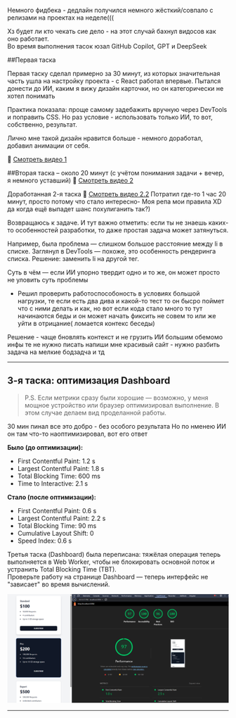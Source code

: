 Немного фидбека - дедлайн получился немного жёсткий/совпало с релизами на проектах на неделе((( <br>

Хз будет ли кто чекать сие дело - на этот случай бахнул видосов как оно работает. <br>
Во время выполнения тасок юзал GitHub Copilot, GPT и DeepSeek <br>

##Первая таска

Первая таску сделал примерно за 30 минут, из которых значительная часть ушла на настройку проекта - с React работал впервые. Пытался донести до ИИ, каким я вижу дизайн карточки, но он категорически не хотел понимать <br>


Практика показала: проще самому задебажить вручную через DevTools и поправить CSS. Но раз условие - использовать только ИИ, то вот, собственно, результат.

Лично мне такой дизайн нравится больше - немного доработал, добавил анимации от себя.

🎥 [Смотреть видео 1](video/1.mp4)

##Вторая таска – около 20 минут (с учётом понимания задачи + вечер, я немного уставший)
🎥 [Смотреть видео 2](video/2.mp4)

Доработанная 2-я таска
🎥 [Смотреть видео 2.2](video/2.2.mp4)
Потратил где-то 1 час 20 минут, просто потому что стало интересно- Моя репа мои правила XD да когда ещё выпадет шанс похулиганить так?)

Возвращаюсь к задаче.
И тут важно отметить: если ты не знаешь каких-то особенностей разработки, то даже простая задача может затянуться.

Например, была проблема — слишком большое расстояние между li в списке.
Заглянул в DevTools — похоже, это особенность рендеринга списка.
Решение: заменить li на другой тег.

Суть в чём — если ИИ упорно твердит одно и то же, он может просто не уловить суть проблемы

+ Решил проверить работоспособоность в условиях большой нагрузки, те если есть два дива и какой-то тест то он бысро поймет что с ними делать и как, но вот если кода стало много то тут начинаются беды и он может начать фиксить не совем то или же уйти в отрицание( ломается контекс беседы)

Решение - чаще бновлять контекст и не грузить ИИ большим обемомо инфы
те не нужно писать напиши мне красивый сайт - нужно разбить задача на мелкие бодзадча и тд

---

## 3-я таска: оптимизация Dashboard
> P.S. Если метрики сразу были хорошие — возможно, у меня мощное устройство или браузер оптимизировал выполнение. В этом случае делаем вид проделанной работы.

30 мин пинал все это добро - без особого результата
Но по нменею ИИ он там что-то наоптимизировал, вот его ответ

**Было (до оптимизации):**
- First Contentful Paint: 1.2 s
- Largest Contentful Paint: 1.8 s
- Total Blocking Time: 600 ms
- Time to Interactive: 2.1 s

**Стало (после оптимизации):**
- First Contentful Paint: 0.6 s
- Largest Contentful Paint: 2.2 s
- Total Blocking Time: 90 ms
- Cumulative Layout Shift: 0
- Speed Index: 0.6 s



Третья таска (Dashboard) была переписана: тяжёлая операция теперь выполняется в Web Worker, чтобы не блокировать основной поток и устранить Total Blocking Time (TBT).  
Проверьте работу на странице Dashboard — теперь интерфейс не "зависает" во время вычислений.

![Dashboard оптимизация](./3/my-app/public/image.png)

---





